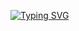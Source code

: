[![Typing SVG](https://readme-typing-svg.demolab.com?font=Fira+Code&size=21&pause=1000&color=F7D718&center=true&vCenter=true&width=500&lines=Working+on+0x10-variadic_functions;Project+done+by+Kah-Hun-Tee;VELVET%3A%3ABROWN)](https://git.io/typing-svg)
